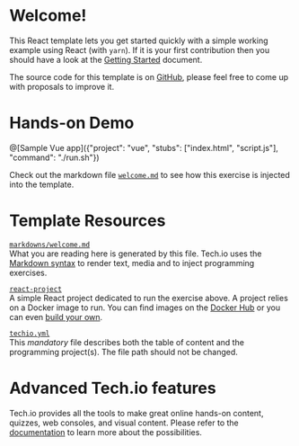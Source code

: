 # Welcome!

This React template lets you get started quickly with a simple working example using React (with `yarn`). If it is your first contribution then you should have a look at the [Getting Started](https://tech.io/doc/getting-started-create-playground) document.

The source code for this template is on [GitHub](https://github.com/TechDotIO/react-template), please feel free to come up with proposals to improve it.

# Hands-on Demo

@[Sample Vue app]({"project": "vue", "stubs": ["index.html", "script.js"], "command": "./run.sh"})

Check out the markdown file [`welcome.md`](https://github.com/TechDotIO/react-template/blob/master/markdowns/welcome.md) to see how this exercise is injected into the template.

# Template Resources

[`markdowns/welcome.md`](https://github.com/TechDotIO/react-template/blob/master/markdowns/welcome.md)  
What you are reading here is generated by this file. Tech.io uses the [Markdown syntax](https://tech.io/doc/reference-markdowns) to render text, media and to inject programming exercises.


[`react-project`](https://github.com/TechDotIO/react-template/tree/master/react-project)  
A simple React project dedicated to run the exercise above. A project relies on a Docker image to run. You can find images on the [Docker Hub](https://hub.docker.com/explore/) or you can even [build your own](https://tech.io/doc/reference-runner).


[`techio.yml`](https://github.com/TechDotIO/react-template/blob/master/techio.yml)  
This *mandatory* file describes both the table of content and the programming project(s). The file path should not be changed.


# Advanced Tech.io features

Tech.io provides all the tools to make great online hands-on content, quizzes, web consoles, and visual content. Please refer to the [documentation](https://tech.io/doc) to learn more about the possibilities.

